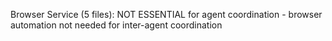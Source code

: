 Browser Service (5 files): NOT ESSENTIAL for agent coordination - browser automation not needed for inter-agent coordination
